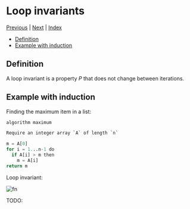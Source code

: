 # Loop invariants <!-- omit in toc -->

[Previous][prev] | [Next][next] | [Index][index]

[prev]: ./index.md
[next]: ./02insertion.md
[index]: ./index.md

- [Definition](#definition)
- [Example with induction](#example-with-induction)

## Definition

A loop invariant is a property _P_ that does not change between iterations.

## Example with induction

Finding the maximum item in a list:

```py
algorithm maximum

Require an integer array `A` of length `n`

m = A[0]
for i = 1...n-1 do
  if A[i] > m then
    m = A[i]
return m
```

Loop invariant:

![fn](<https://latex.codecogs.com/svg.latex?m=\max [A[j]: 0\leq j \leq i ]>)

TODO: